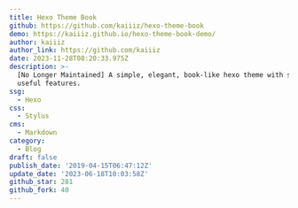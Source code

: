 ```yaml
---
title: Hexo Theme Book
github: https://github.com/kaiiiz/hexo-theme-book
demo: https://kaiiiz.github.io/hexo-theme-book-demo/
author: kaiiiz
author_link: https://github.com/kaiiiz
date: 2023-11-28T08:20:33.975Z
description: >-
  [No Longer Maintained] A simple, elegant, book-like hexo theme with some
  useful features.
ssg:
  - Hexo
css:
  - Stylus
cms:
  - Markdown
category:
  - Blog
draft: false
publish_date: '2019-04-15T06:47:12Z'
update_date: '2023-06-18T10:03:58Z'
github_star: 281
github_fork: 40
---
```

